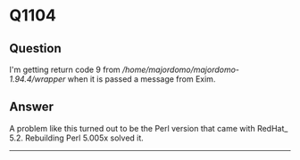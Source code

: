 Q1104
=====

Question
--------

I'm getting return code 9 from
*/home/majordomo/majordomo-1.94.4/wrapper* when it is passed a message
from Exim.

Answer
------

A problem like this turned out to be the Perl version that came with
RedHat\_ 5.2. Rebuilding Perl 5.005x solved it.

* * * * *
